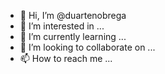 - 👋 Hi, I’m @duartenobrega
- 👀 I’m interested in ...
- 🌱 I’m currently learning ...
- 💞️ I’m looking to collaborate on ...
- 📫 How to reach me ...

<!---
duartenobrega/duartenobrega is a ✨ special ✨ repository because its `README.md` (this file) appears on your GitHub profile.
You can click the Preview link to take a look at your changes.
--->
